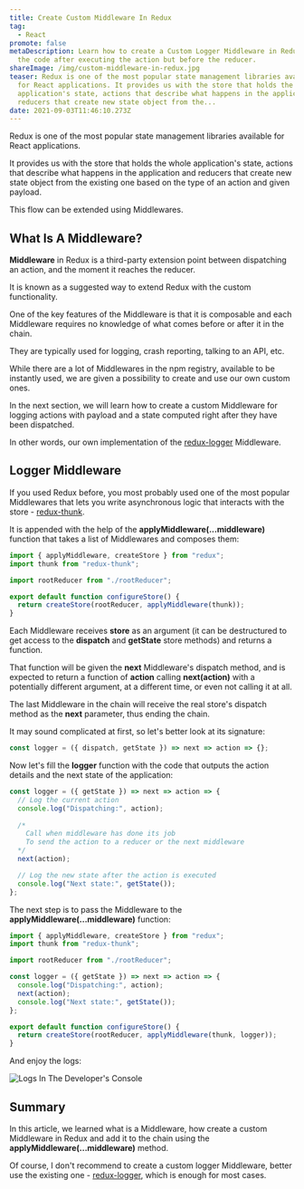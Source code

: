 ```yaml
---
title: Create Custom Middleware In Redux
tag:
  - React
promote: false
metaDescription: Learn how to create a Custom Logger Middleware in Redux to run
  the code after executing the action but before the reducer.
shareImage: /img/custom-middleware-in-redux.jpg
teaser: Redux is one of the most popular state management libraries available
  for React applications. It provides us with the store that holds the whole
  application's state, actions that describe what happens in the application and
  reducers that create new state object from the...
date: 2021-09-03T11:46:10.273Z
---
```

Redux is one of the most popular state management libraries available for React applications.

It provides us with the store that holds the whole application's state, actions that describe what happens in the application and reducers that create new state object from the existing one based on the type of an action and given payload.

This flow can be extended using Middlewares.

## What Is A Middleware?

**Middleware** in Redux is a third-party extension point between dispatching an action, and the moment it reaches the reducer.

It is known as a suggested way to extend Redux with the custom functionality.

One of the key features of the Middleware is that it is composable and each Middleware requires no knowledge of what comes before or after it in the chain.

They are typically used for logging, crash reporting, talking to an API, etc.

While there are a lot of Middlewares in the npm registry, available to be instantly used, we are given a possibility to create and use our own custom ones.

In the next section, we will learn how to create a custom Middleware for logging actions with payload and a state computed right after they have been dispatched.

In other words, our own implementation of the [redux-logger](https://github.com/LogRocket/redux-logger) Middleware.

## Logger Middleware

If you used Redux before, you most probably used one of the most popular Middlewares that lets you write asynchronous logic that interacts with the store - [redux-thunk](https://github.com/reduxjs/redux-thunk).

It is appended with the help of the **applyMiddleware(...middleware)** function that takes a list of Middlewares and composes them:

```javascript
import { applyMiddleware, createStore } from "redux";
import thunk from "redux-thunk";

import rootReducer from "./rootReducer";

export default function configureStore() {
  return createStore(rootReducer, applyMiddleware(thunk));
}
```

Each Middleware receives **store** as an argument (it can be destructured to get access to the **dispatch** and **getState** store methods) and returns a function. 

That function will be given the **next** Middleware's dispatch method, and is expected to return a function of **action** calling **next(action)** with a potentially different argument, at a different time, or even not calling it at all.

The last Middleware in the chain will receive the real store's dispatch method as the **next** parameter, thus ending the chain.

It may sound complicated at first, so let's better look at its signature:

```javascript
const logger = ({ dispatch, getState }) => next => action => {};
```

Now let's fill the **logger** function with the code that outputs the action details and the next state of the application:

```javascript
const logger = ({ getState }) => next => action => {
  // Log the current action
  console.log("Dispatching:", action);
  
  /*
    Call when middleware has done its job 
    To send the action to a reducer or the next middleware
  */
  next(action);

  // Log the new state after the action is executed
  console.log("Next state:", getState());
};
```

The next step is to pass the Middleware to the **applyMiddleware(...middleware)** function:

```javascript
import { applyMiddleware, createStore } from "redux";
import thunk from "redux-thunk";

import rootReducer from "./rootReducer";

const logger = ({ getState }) => next => action => {
  console.log("Dispatching:", action);
  next(action);
  console.log("Next state:", getState());
};

export default function configureStore() {
  return createStore(rootReducer, applyMiddleware(thunk, logger));
}
```

And enjoy the logs:

![Logs In The Developer's Console](/img/screenshot-2021-08-29-at-22.54.51.png "Logs In The Developer's Console")

## Summary

In this article, we learned what is a Middleware, how create a custom Middleware in Redux and add it to the chain using the **applyMiddleware(...middleware)** method.

Of course, I don't recommend to create a custom logger Middleware, better use the existing one - [redux-logger](https://github.com/LogRocket/redux-logger), which is enough for most cases.